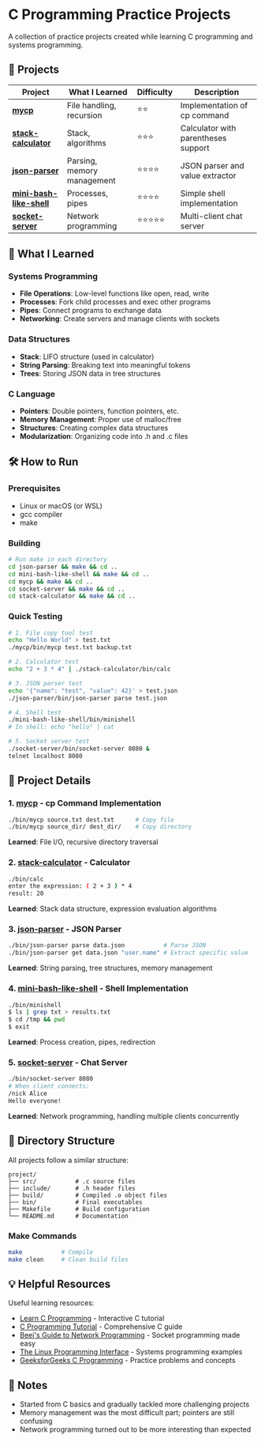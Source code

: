# C Programming Practice Projects

A collection of practice projects created while learning C programming and systems programming.


## 📁 Projects

| Project | What I Learned | Difficulty | Description |
|---------|----------------|------------|-------------|
| [**mycp**](mycp/) | File handling, recursion | ⭐⭐ | Implementation of cp command |
| [**stack-calculator**](stack-calculator/) | Stack, algorithms | ⭐⭐⭐ | Calculator with parentheses support |
| [**json-parser**](json-parser/) | Parsing, memory management | ⭐⭐⭐⭐ | JSON parser and value extractor |
| [**mini-bash-like-shell**](mini-bash-like-shell/) | Processes, pipes | ⭐⭐⭐⭐ | Simple shell implementation |
| [**socket-server**](socket-server/) | Network programming | ⭐⭐⭐⭐⭐ | Multi-client chat server |

## 🤔 What I Learned

### Systems Programming
- **File Operations**: Low-level functions like open, read, write
- **Processes**: Fork child processes and exec other programs
- **Pipes**: Connect programs to exchange data
- **Networking**: Create servers and manage clients with sockets

### Data Structures
- **Stack**: LIFO structure (used in calculator)
- **String Parsing**: Breaking text into meaningful tokens
- **Trees**: Storing JSON data in tree structures

### C Language
- **Pointers**: Double pointers, function pointers, etc.
- **Memory Management**: Proper use of malloc/free
- **Structures**: Creating complex data structures
- **Modularization**: Organizing code into .h and .c files

## 🛠️ How to Run

### Prerequisites
- Linux or macOS (or WSL)
- gcc compiler
- make

### Building
```bash
# Run make in each directory
cd json-parser && make && cd ..
cd mini-bash-like-shell && make && cd ..
cd mycp && make && cd ..
cd socket-server && make && cd ..
cd stack-calculator && make && cd ..
```

### Quick Testing
```bash
# 1. File copy tool test
echo "Hello World" > test.txt
./mycp/bin/mycp test.txt backup.txt

# 2. Calculator test  
echo "2 + 3 * 4" | ./stack-calculator/bin/calc

# 3. JSON parser test
echo '{"name": "test", "value": 42}' > test.json
./json-parser/bin/json-parser parse test.json

# 4. Shell test
./mini-bash-like-shell/bin/minishell
# In shell: echo "hello" | cat

# 5. Socket server test
./socket-server/bin/socket-server 8080 &
telnet localhost 8080
```

## 📖 Project Details

### 1. [mycp](mycp/) - cp Command Implementation
```bash
./bin/mycp source.txt dest.txt      # Copy file
./bin/mycp source_dir/ dest_dir/    # Copy directory
```
**Learned**: File I/O, recursive directory traversal

### 2. [stack-calculator](stack-calculator/) - Calculator
```bash
./bin/calc
enter the expression: ( 2 + 3 ) * 4
result: 20
```
**Learned**: Stack data structure, expression evaluation algorithms

### 3. [json-parser](json-parser/) - JSON Parser
```bash
./bin/json-parser parse data.json           # Parse JSON
./bin/json-parser get data.json "user.name" # Extract specific value
```
**Learned**: String parsing, tree structures, memory management

### 4. [mini-bash-like-shell](mini-bash-like-shell/) - Shell Implementation
```bash
./bin/minishell
$ ls | grep txt > results.txt
$ cd /tmp && pwd
$ exit
```
**Learned**: Process creation, pipes, redirection

### 5. [socket-server](socket-server/) - Chat Server
```bash
./bin/socket-server 8080
# When client connects:
/nick Alice
Hello everyone!
```
**Learned**: Network programming, handling multiple clients concurrently

## 📁 Directory Structure

All projects follow a similar structure:

```
project/
├── src/           # .c source files 
├── include/       # .h header files
├── build/         # Compiled .o object files
├── bin/           # Final executables
├── Makefile       # Build configuration
└── README.md      # Documentation
```

### Make Commands
```bash
make           # Compile
make clean     # Clean build files
```


## 💡 Helpful Resources

Useful learning resources:
- [Learn C Programming](https://www.learn-c.org/) - Interactive C tutorial
- [C Programming Tutorial](https://www.tutorialspoint.com/cprogramming/) - Comprehensive C guide
- [Beej's Guide to Network Programming](https://beej.us/guide/bgnet/) - Socket programming made easy
- [The Linux Programming Interface](http://man7.org/tlpi/) - Systems programming examples
- [GeeksforGeeks C Programming](https://www.geeksforgeeks.org/c-programming-language/) - Practice problems and concepts

## 📝 Notes

- Started from C basics and gradually tackled more challenging projects
- Memory management was the most difficult part; pointers are still confusing
- Network programming turned out to be more interesting than expected
